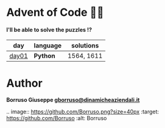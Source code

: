 # Advent of Code 🎅🏻

#### I'll be able to solve the puzzles !?

| day             | language   | solutions  |
|-----------------|------------|------------|
| [day01](day01/) | **Python** | 1564, 1611 |

Author
=======

**Borruso Giuseppe <gborruso@dinamicheaziendali.it>**

.. image:: https://github.com/Borruso.png?size=40px
    :target: https://github.com/Borruso
    :alt: Borruso
